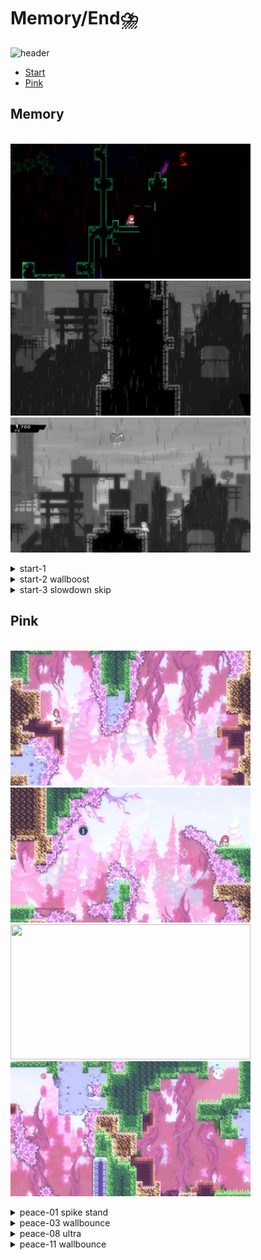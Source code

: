 # Memory/End⛈️
![header](https://i.imgur.com/.png)
   - [Start](#start)
   - [Pink](#pink)
   
   
 ## Memory 
  \
 <img src="https://github.com/wpxtmvpsxm/glyph/blob/main/images/start-1.webp" width="384" height="216"/>
 <img src="https://github.com/wpxtmvpsxm/glyph/blob/main/images/Start-2.webp" width="384" height="216"/>
 \
 <img src="https://github.com/wpxtmvpsxm/glyph/blob/main/images/Start-3.webp" width="384" height="216"/>
   <details>
      <summary>start-1</summary>
      
   ![gif](https://github.com/wpxtmvpsxm/glyph/blob/main/images/start-1.webp) 
   
   Updemo buffered wallbounce gives you the perfect height at the start.  
   
   A neutral super lines up the reverse wavedash so long as you jump pretty late on the wavedash itself. The next fastest easy alternative is to [left dash into right demohyper](https://gfycat.com/FortunateFrighteningIvorygull)
   
   

  
   </details>
 
   <details>
      <summary>start-2 wallboost</summary>
   
   ![gif](https://github.com/wpxtmvpsxm/glyph/blob/main/images/Start-2.webp)
   \
   Whenever you are doing a wallkick -> updash, replace it with a wallboost -> updash for decent free timesave
   </details>
   
   <details>
      <summary>start-3 slowdown skip</summary>
   
   ![gif](https://github.com/wpxtmvpsxm/glyph/blob/main/images/Start-3.webp)
   \
   ![cue](https://i.imgur.com/SPCWLSZ.png)
   \
  The green box is the teleport trigger, the red box is the slowdown trigger. Aim to updash at the visual cue (between the lines) but if you updash after the green line you can hold right and lose very little time.
   \
   ![cue](https://i.imgur.com/7Nzbq0y.png)
   
   </details>

   ## Pink

  \
 <img src="https://github.com/wpxtmvpsxm/glyph/blob/main/images/Pink-1.webp" width="384" height="216"/>
 <img src="https://github.com/wpxtmvpsxm/glyph/blob/main/images/Pink-2.webp" width="384" height="216"/>
 \
 <img src="https://github.com/wpxtmvpsxm/glyph/blob/main/images/Pink-3.webp" width="384" height="216"/>
 <img src="https://github.com/wpxtmvpsxm/glyph/blob/main/images/Pink-4.webp" width="384" height="216"/>
   <details>
      <summary>peace-01 spike stand</summary>
   
   ![gif](https://github.com/wpxtmvpsxm/glyph/blob/main/images/Pink-1.webp)
   \
   Comet's lineup. Jump at the flower in the background, updash at the peak of the jump, and then start holding right during the dash.
   \
   ![cue](https://i.imgur.com/Z3A6m7H.png)
   </details>
   
   <details>
      <summary>peace-03 wallbounce</summary>  
   
   \
     ![gif](https://github.com/wpxtmvpsxm/glyph/blob/main/images/Pink-2.webp)  
   
   
   Tap jump as short as possible on the transition hyper, immediately hold left, buffer a full height wallkick on the moveblock and win  
   </details>
   
   <details>
   <summary>peace-08 ultra</summary>  
   
   \
     ![gif](https://github.com/wpxtmvpsxm/glyph/blob/main/images/Pink-3.webp)  
   
   Jump as far left as you can before the demohyper so you can do the ultra nice and fast after you jump. Land on the wooden thing and just hold downright to slide
</details>

   <details>
   <summary>peace-11 wallbounce</summary>  
   
   \
     ![gif](https://github.com/wpxtmvpsxm/glyph/blob/main/images/Pink-4.webp)  
   
   ![cue](https://i.imgur.com/TSweZw1.png)
   
There is only one pixel that Madeline can have her feet 'together' like this and still be too far right to get the wallbounce, and missing the wallbounce like that won't kill you. Hold left on the wb and press right soon after you jump for the wb. The further right you are on the block, the later you should press right after wallbouncing.
</details>

